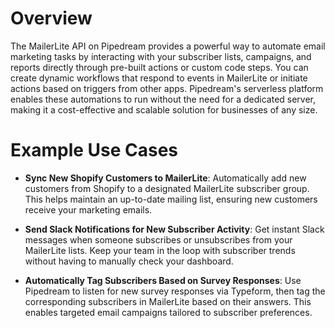 # Overview

The MailerLite API on Pipedream provides a powerful way to automate email marketing tasks by interacting with your subscriber lists, campaigns, and reports directly through pre-built actions or custom code steps. You can create dynamic workflows that respond to events in MailerLite or initiate actions based on triggers from other apps. Pipedream's serverless platform enables these automations to run without the need for a dedicated server, making it a cost-effective and scalable solution for businesses of any size.

# Example Use Cases

- **Sync New Shopify Customers to MailerLite**: Automatically add new customers from Shopify to a designated MailerLite subscriber group. This helps maintain an up-to-date mailing list, ensuring new customers receive your marketing emails.

- **Send Slack Notifications for New Subscriber Activity**: Get instant Slack messages when someone subscribes or unsubscribes from your MailerLite lists. Keep your team in the loop with subscriber trends without having to manually check your dashboard.

- **Automatically Tag Subscribers Based on Survey Responses**: Use Pipedream to listen for new survey responses via Typeform, then tag the corresponding subscribers in MailerLite based on their answers. This enables targeted email campaigns tailored to subscriber preferences.
